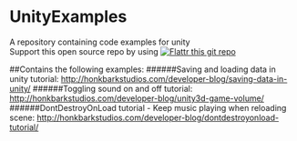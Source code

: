 # UnityExamples
A repository containing code examples for unity    
Support this open source repo by using 
[![Flattr this git repo](http://api.flattr.com/button/flattr-badge-large.png)](https://flattr.com/submit/auto?user_id=ChristianEngvall&url=https://github.com/crilleengvall/UnityExamples&title=UnityExamples&language=&tags=github&category=software)       


##Contains the following examples:
######Saving and loading data in unity tutorial: http://honkbarkstudios.com/developer-blog/saving-data-in-unity/
######Toggling sound on and off tutorial: http://honkbarkstudios.com/developer-blog/unity3d-game-volume/
######DontDestroyOnLoad tutorial - Keep music playing when reloading scene: http://honkbarkstudios.com/developer-blog/dontdestroyonload-tutorial/
